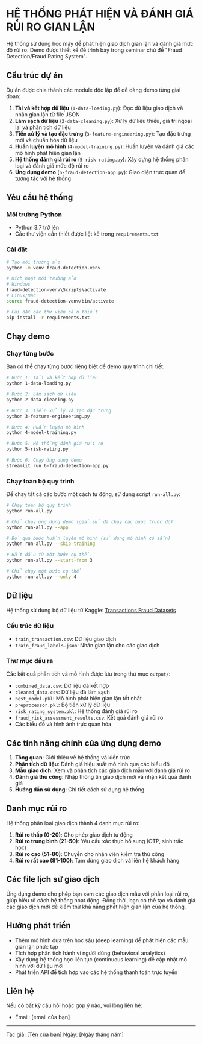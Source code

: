 # HỆ THỐNG PHÁT HIỆN VÀ ĐÁNH GIÁ RỦI RO GIAN LẬN

Hệ thống sử dụng học máy để phát hiện giao dịch gian lận và đánh giá mức độ rủi ro. Demo được thiết kế để trình bày trong seminar chủ đề "Fraud Detection/Fraud Rating System".

## Cấu trúc dự án

Dự án được chia thành các module độc lập để dễ dàng demo từng giai đoạn:

1. **Tải và kết hợp dữ liệu** (`1-data-loading.py`): Đọc dữ liệu giao dịch và nhãn gian lận từ file JSON
2. **Làm sạch dữ liệu** (`2-data-cleaning.py`): Xử lý dữ liệu thiếu, giá trị ngoại lai và phân tích dữ liệu
3. **Tiền xử lý và tạo đặc trưng** (`3-feature-engineering.py`): Tạo đặc trưng mới và chuẩn hóa dữ liệu
4. **Huấn luyện mô hình** (`4-model-training.py`): Huấn luyện và đánh giá các mô hình phát hiện gian lận
5. **Hệ thống đánh giá rủi ro** (`5-risk-rating.py`): Xây dựng hệ thống phân loại và đánh giá mức độ rủi ro
6. **Ứng dụng demo** (`6-fraud-detection-app.py`): Giao diện trực quan để tương tác với hệ thống

## Yêu cầu hệ thống

### Môi trường Python
- Python 3.7 trở lên
- Các thư viện cần thiết được liệt kê trong `requirements.txt`

### Cài đặt

```bash
# Tạo môi trường ảo
python -m venv fraud-detection-venv

# Kích hoạt môi trường ảo
# Windows
fraud-detection-venv\Scripts\activate
# Linux/Mac
source fraud-detection-venv/bin/activate

# Cài đặt các thư viện cần thiết
pip install -r requirements.txt
```

## Chạy demo

### Chạy từng bước

Bạn có thể chạy từng bước riêng biệt để demo quy trình chi tiết:

```bash
# Bước 1: Tải và kết hợp dữ liệu
python 1-data-loading.py

# Bước 2: Làm sạch dữ liệu
python 2-data-cleaning.py

# Bước 3: Tiền xử lý và tạo đặc trưng
python 3-feature-engineering.py

# Bước 4: Huấn luyện mô hình
python 4-model-training.py

# Bước 5: Hệ thống đánh giá rủi ro
python 5-risk-rating.py

# Bước 6: Chạy ứng dụng demo
streamlit run 6-fraud-detection-app.py
```

### Chạy toàn bộ quy trình

Để chạy tất cả các bước một cách tự động, sử dụng script `run-all.py`:

```bash
# Chạy toàn bộ quy trình
python run-all.py

# Chỉ chạy ứng dụng demo (giả sử đã chạy các bước trước đó)
python run-all.py --app

# Bỏ qua bước huấn luyện mô hình (sử dụng mô hình có sẵn)
python run-all.py --skip-training

# Bắt đầu từ một bước cụ thể
python run-all.py --start-from 3

# Chỉ chạy một bước cụ thể
python run-all.py --only 4
```

## Dữ liệu

Hệ thống sử dụng bộ dữ liệu từ Kaggle: [Transactions Fraud Datasets](https://www.kaggle.com/datasets/computingvictor/transactions-fraud-datasets)

### Cấu trúc dữ liệu

- `train_transaction.csv`: Dữ liệu giao dịch
- `train_fraud_labels.json`: Nhãn gian lận cho các giao dịch

### Thư mục đầu ra

Các kết quả phân tích và mô hình được lưu trong thư mục `output/`:

- `combined_data.csv`: Dữ liệu đã kết hợp
- `cleaned_data.csv`: Dữ liệu đã làm sạch
- `best_model.pkl`: Mô hình phát hiện gian lận tốt nhất
- `preprocessor.pkl`: Bộ tiền xử lý dữ liệu
- `risk_rating_system.pkl`: Hệ thống đánh giá rủi ro
- `fraud_risk_assessment_results.csv`: Kết quả đánh giá rủi ro
- Các biểu đồ và hình ảnh trực quan hóa

## Các tính năng chính của ứng dụng demo

1. **Tổng quan**: Giới thiệu về hệ thống và kiến trúc
2. **Phân tích dữ liệu**: Đánh giá hiệu suất mô hình qua các biểu đồ
3. **Mẫu giao dịch**: Xem và phân tích các giao dịch mẫu với đánh giá rủi ro
4. **Đánh giá thủ công**: Nhập thông tin giao dịch mới và nhận kết quả đánh giá
5. **Hướng dẫn sử dụng**: Chi tiết cách sử dụng hệ thống

## Danh mục rủi ro

Hệ thống phân loại giao dịch thành 4 danh mục rủi ro:

1. **Rủi ro thấp (0-20)**: Cho phép giao dịch tự động
2. **Rủi ro trung bình (21-50)**: Yêu cầu xác thực bổ sung (OTP, sinh trắc học)
3. **Rủi ro cao (51-80)**: Chuyển cho nhân viên kiểm tra thủ công
4. **Rủi ro rất cao (81-100)**: Tạm dừng giao dịch và liên hệ khách hàng

## Các file lịch sử giao dịch

Ứng dụng demo cho phép bạn xem các giao dịch mẫu với phân loại rủi ro, giúp hiểu rõ cách hệ thống hoạt động. Đồng thời, bạn có thể tạo và đánh giá các giao dịch mới để kiểm thử khả năng phát hiện gian lận của hệ thống.

## Hướng phát triển

- Thêm mô hình dựa trên học sâu (deep learning) để phát hiện các mẫu gian lận phức tạp
- Tích hợp phân tích hành vi người dùng (behavioral analytics)
- Xây dựng hệ thống học liên tục (continuous learning) để cập nhật mô hình với dữ liệu mới
- Phát triển API để tích hợp vào các hệ thống thanh toán trực tuyến

## Liên hệ

Nếu có bất kỳ câu hỏi hoặc góp ý nào, vui lòng liên hệ:
- Email: [email của bạn]

---

Tác giả: [Tên của bạn]
Ngày: [Ngày tháng năm]
